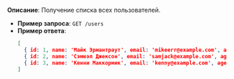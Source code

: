 **Описание**: Получение списка всех пользователей.
- **Пример запроса**: `GET /users`
- **Пример ответа**:
  ```json
  [
    { id: 1, name: 'Майк Эрмантраут', email: 'mikeerr@example.com', age: 60 },
    { id: 2, name: 'Сэмюэл Джексон', email: 'samjack@example.com', age: 75 },
    { id: 3, name: 'Кенни Маккормик', email: 'kenny@example.com', age: 10 },
  ]
